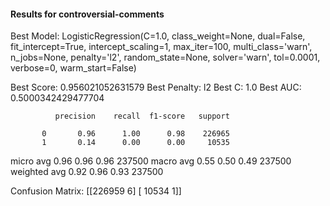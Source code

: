 #### Results for controversial-comments

Best Model: LogisticRegression(C=1.0, class_weight=None, dual=False, fit_intercept=True,
          intercept_scaling=1, max_iter=100, multi_class='warn',
          n_jobs=None, penalty='l2', random_state=None, solver='warn',
          tol=0.0001, verbose=0, warm_start=False)

Best Score: 0.956021052631579
Best Penalty: l2
Best C: 1.0
Best AUC: 0.5000342429477704

              precision    recall  f1-score   support

           0       0.96      1.00      0.98    226965
           1       0.14      0.00      0.00     10535

   micro avg       0.96      0.96      0.96    237500
   macro avg       0.55      0.50      0.49    237500
weighted avg       0.92      0.96      0.93    237500


Confusion Matrix:
[[226959      6]
 [ 10534      1]]
